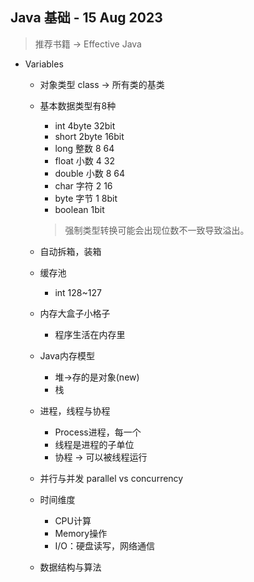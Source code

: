 ## Java 基础 - 15 Aug 2023

> 推荐书籍 -> Effective Java

- Variables
    - 对象类型 class -> 所有类的基类
    - 基本数据类型有8种
        - int 4byte 32bit 
        - short 2byte 16bit
        - long 整数 8 64
        - float 小数 4 32
        - double 小数 8 64
        - char 字符 2 16
        - byte 字节 1 8bit
        - boolean 1bit
        > 强制类型转换可能会出现位数不一致导致溢出。
    - 自动拆箱，装箱
    - 缓存池
        - int 128~127    
    - 内存大盒子小格子
        - 程序生活在内存里
    - Java内存模型
        - 堆->存的是对象(new)
        - 栈 
    - 进程，线程与协程
        - Process进程，每一个
        - 线程是进程的子单位
        - 协程 -> 可以被线程运行
    - 并行与并发
        parallel vs concurrency
    - 时间维度
        - CPU计算
        - Memory操作
        - I/O：硬盘读写，网络通信

    - 数据结构与算法